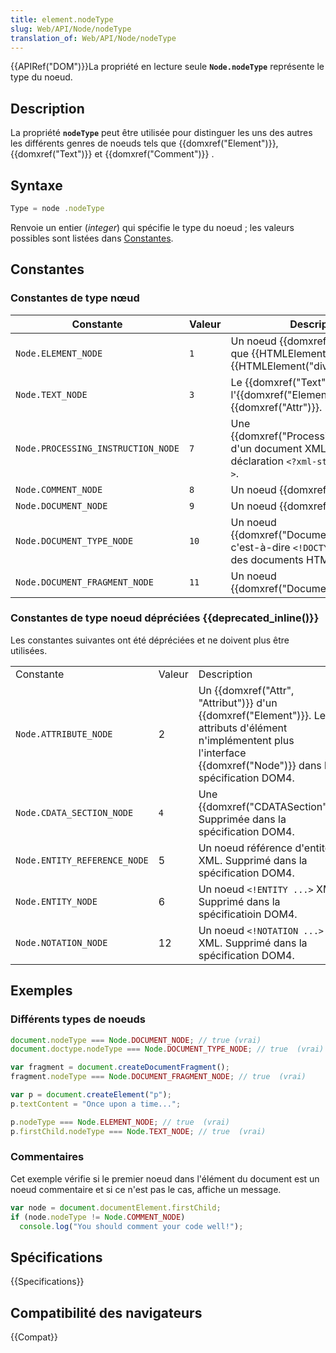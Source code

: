 ```yaml
---
title: element.nodeType
slug: Web/API/Node/nodeType
translation_of: Web/API/Node/nodeType
---
```


{{APIRef("DOM")}}La propriété en lecture seule **`Node.nodeType`** représente le type du noeud.

## Description

La propriété **`nodeType`** peut être utilisée pour distinguer les uns des autres les différents genres de noeuds tels que {{domxref("Element")}}, {{domxref("Text")}} et {{domxref("Comment")}} .

## Syntaxe

```js
Type = node .nodeType
```

Renvoie un entier (_integer_) qui spécifie le type du noeud ; les valeurs possibles sont listées dans [Constantes](#constantes).

## Constantes

### Constantes de type nœud

| Constante                          | Valeur | Description                                                                                                              |
| ---------------------------------- | ------ | ------------------------------------------------------------------------------------------------------------------------ |
| `Node.ELEMENT_NODE`                | `1`    | Un noeud {{domxref("Element")}} tel que {{HTMLElement("p")}} ou {{HTMLElement("div")}}`.`           |
| `Node.TEXT_NODE`                   | `3`    | Le {{domxref("Text")}} actuel de l'{{domxref("Element")}} ou {{domxref("Attr")}}.                        |
| `Node.PROCESSING_INSTRUCTION_NODE` | `7`    | Une {{domxref("ProcessingInstruction")}} d'un document XML tel que la déclaration `<?xml-stylesheet ... ?>`. |
| `Node.COMMENT_NODE`                | `8`    | Un noeud {{domxref("Comment")}}.                                                                                   |
| `Node.DOCUMENT_NODE`               | `9`    | Un noeud {{domxref("Document")}}.                                                                               |
| `Node.DOCUMENT_TYPE_NODE`          | `10`   | Un noeud {{domxref("DocumentType")}} c'est-à-dire `<!DOCTYPE html>` pour des documents HTML5.                   |
| `Node.DOCUMENT_FRAGMENT_NODE`      | `11`   | Un noeud {{domxref("DocumentFragment")}}.                                                                       |

### Constantes de type noeud dépréciées {{deprecated_inline()}}

Les constantes suivantes ont été dépréciées et ne doivent plus être utilisées.

<table class="standard-table">
  <tbody>
    <tr>
      <td>Constante</td>
      <td>Valeur</td>
      <td>Description</td>
    </tr>
    <tr>
      <td><code>Node.ATTRIBUTE_NODE</code></td>
      <td>2</td>
      <td>
        Un {{domxref("Attr", "Attribut")}} d'un
        {{domxref("Element")}}. Les attributs d'élément n'implémentent
        plus l'interface {{domxref("Node")}} dans la spécification
        DOM4.
      </td>
    </tr>
    <tr>
      <td><code>Node.CDATA_SECTION_NODE</code></td>
      <td><code>4</code></td>
      <td>
        Une {{domxref("CDATASection")}}. Supprimée dans la
        spécification DOM4.
      </td>
    </tr>
    <tr>
      <td><code>Node.ENTITY_REFERENCE_NODE</code></td>
      <td>5</td>
      <td>
        Un noeud référence d'entité XML. Supprimé dans la spécification
        DOM4.
      </td>
    </tr>
    <tr>
      <td><code>Node.ENTITY_NODE</code></td>
      <td>6</td>
      <td>
        Un noeud <code>&#x3C;!ENTITY ...></code> XML. Supprimé dans la
        spécificatioin DOM4.
      </td>
    </tr>
    <tr>
      <td><code>Node.NOTATION_NODE</code></td>
      <td>12</td>
      <td>
        Un noeud <code>&#x3C;!NOTATION ...></code> XML. Supprimé dans la
        spécification DOM4.
      </td>
    </tr>
  </tbody>
</table>

## Exemples

### Différents types de noeuds

```js
document.nodeType === Node.DOCUMENT_NODE; // true (vrai)
document.doctype.nodeType === Node.DOCUMENT_TYPE_NODE; // true  (vrai)

var fragment = document.createDocumentFragment();
fragment.nodeType === Node.DOCUMENT_FRAGMENT_NODE; // true  (vrai)

var p = document.createElement("p");
p.textContent = "Once upon a time...";

p.nodeType === Node.ELEMENT_NODE; // true  (vrai)
p.firstChild.nodeType === Node.TEXT_NODE; // true  (vrai)
```

### Commentaires

Cet exemple vérifie si le premier noeud dans l'élément du document est un noeud commentaire et si ce n'est pas le cas, affiche un message.

```js
var node = document.documentElement.firstChild;
if (node.nodeType != Node.COMMENT_NODE)
  console.log("You should comment your code well!");
```

## Spécifications

{{Specifications}}

## Compatibilité des navigateurs

{{Compat}}
